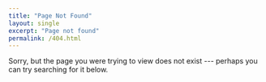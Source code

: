 ```yaml
---
title: "Page Not Found"
layout: single
excerpt: "Page not found"
permalink: /404.html
---
```

Sorry, but the page you were trying to view does not exist --- perhaps you can try searching for it below.

<script type="text/javascript"> var GOOG_FIXURL_LANG = 'en'; var GOOG_FIXURL_SITE = '{{ site.url }}' </script> <script type="text/javascript" src="//linkhelp.clients.google.com/tbproxy/lh/wm/fixurl.js"> </script>
